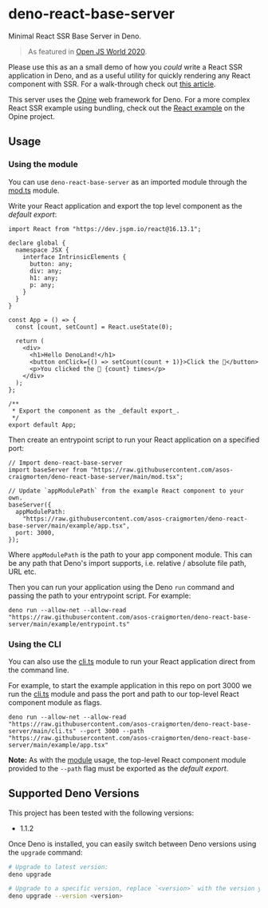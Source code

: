 # deno-react-base-server

Minimal React SSR Base Server in Deno.

> As featured in [Open JS World 2020](https://www.youtube.com/watch?v=doug6st5vAs).

Please use this as an a small demo of how you _could_ write a React SSR application in Deno, and as a useful utility for quickly rendering any React component with SSR. For a walk-through check out [this article](https://dev.to/craigmorten/writing-a-react-ssr-app-in-deno-2m7).

This server uses the [Opine](https://github.com/asos-craigmorten/opine) web framework for Deno. For a more complex React SSR example using bundling, check out the [React example](https://github.com/asos-craigmorten/opine/tree/main/examples/react) on the Opine project.

## Usage

### Using the module

You can use `deno-react-base-server` as an imported module through the [mod.ts](./mod.ts) module.

Write your React application and export the top level component as the _default export_:

```tsx
import React from "https://dev.jspm.io/react@16.13.1";

declare global {
  namespace JSX {
    interface IntrinsicElements {
      button: any;
      div: any;
      h1: any;
      p: any;
    }
  }
}

const App = () => {
  const [count, setCount] = React.useState(0);

  return (
    <div>
      <h1>Hello DenoLand!</h1>
      <button onClick={() => setCount(count + 1)}>Click the 🦕</button>
      <p>You clicked the 🦕 {count} times</p>
    </div>
  );
};

/**
 * Export the component as the _default export_.
 */
export default App;
```

Then create an entrypoint script to run your React application on a specified port:

```tsx
// Import deno-react-base-server
import baseServer from "https://raw.githubusercontent.com/asos-craigmorten/deno-react-base-server/main/mod.tsx";

// Update `appModulePath` from the example React component to your own.
baseServer({
  appModulePath:
    "https://raw.githubusercontent.com/asos-craigmorten/deno-react-base-server/main/example/app.tsx",
  port: 3000,
});
```

Where `appModulePath` is the path to your app component module. This can be any path that Deno's import supports, i.e. relative / absolute file path, URL etc.

Then you can run your application using the Deno `run` command and passing the path to your entrypoint script. For example:

```console
deno run --allow-net --allow-read "https://raw.githubusercontent.com/asos-craigmorten/deno-react-base-server/main/example/entrypoint.ts"
```

### Using the CLI

You can also use the [cli.ts](./cli.ts) module to run your React application direct from the command line.

For example, to start the example application in this repo on port 3000 we run the [cli.ts](./cli.ts) module and pass the port and path to our top-level React component module as flags.

```console
deno run --allow-net --allow-read "https://raw.githubusercontent.com/asos-craigmorten/deno-react-base-server/main/cli.ts" --port 3000 --path "https://raw.githubusercontent.com/asos-craigmorten/deno-react-base-server/main/example/app.tsx"
```

**Note:** As with the [module](#using-the-module) usage, the top-level React component module provided to the `--path` flag must be exported as the _default export_.

## Supported Deno Versions

This project has been tested with the following versions:

- 1.1.2

Once Deno is installed, you can easily switch between Deno versions using the `upgrade` command:

```bash
# Upgrade to latest version:
deno upgrade

# Upgrade to a specific version, replace `<version>` with the version you want (e.g. `1.0.0`):
deno upgrade --version <version>
```
